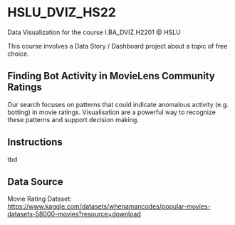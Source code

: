 # HSLU_DVIZ_HS22

Data Visualization for the course I.BA_DVIZ.H2201 @ HSLU

This course involves a Data Story / Dashboard project about a topic of free choice.

## Finding Bot Activity in MovieLens Community Ratings

Our search focuses on patterns that could indicate anomalous activity (e.g. botting) in movie ratings.
Visualisation are a powerful way to recognize these patterns and support decision making.

## Instructions
tbd

## Data Source

Movie Rating Dataset: https://www.kaggle.com/datasets/whenamancodes/popular-movies-datasets-58000-movies?resource=download
